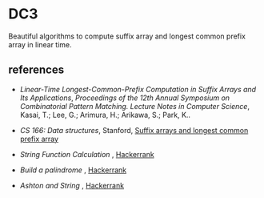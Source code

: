 # DC3
Beautiful algorithms to compute suffix array and longest common prefix array in linear time.

## references

- *Linear-Time Longest-Common-Prefix Computation in Suffix Arrays and Its Applications*, *Proceedings of the 12th Annual Symposium on Combinatorial Pattern Matching. Lecture Notes in Computer Science*, Kasai, T.; Lee, G.; Arimura, H.; Arikawa, S.; Park, K..

- *CS 166: Data structures*, Stanford, [Suffix arrays and longest common prefix array](https://web.stanford.edu/class/archive/cs/cs166/cs166.1146/lectures/11/Small11.pdf)

- *String Function Calculation* , [Hackerrank](https://www.hackerrank.com/challenges/string-function-calculation/problem)

- *Build a palindrome* , [Hackerrank](https://www.hackerrank.com/challenges/challenging-palindromes/problem)

- *Ashton and String* , [Hackerrank](https://www.hackerrank.com/challenges/ashton-and-string/problem)
